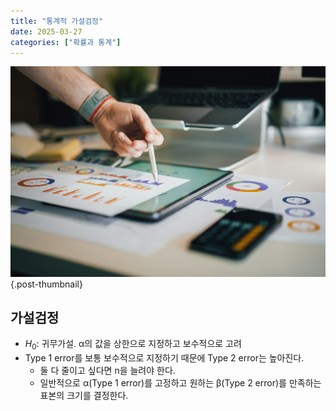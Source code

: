 ```yaml
---
title: "통계적 가설검정"
date: 2025-03-27
categories: ["확률과 통계"]
---
```


![](/img/stat-thumb.jpg){.post-thumbnail}

## 가설검정

- $H_0$: 귀무가설. α의 값을 상한으로 지정하고 보수적으로 고려
- Type 1 error를 보통 보수적으로 지정하기 때문에 Type 2 error는 높아진다.
     - 둘 다 줄이고 싶다면 n을 늘려야 한다.
     - 일반적으로 α(Type 1 error)를 고정하고 원하는 β(Type 2 error)를 만족하는 표본의 크기를 결정한다.
